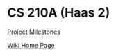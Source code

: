 # CS 210A (Haas 2)
[Project Milestones](https://github.com/cs210/2025-Haas-2/milestones)

[Wiki Home Page](https://github.com/cs210/2025-Haas-2/wiki)
